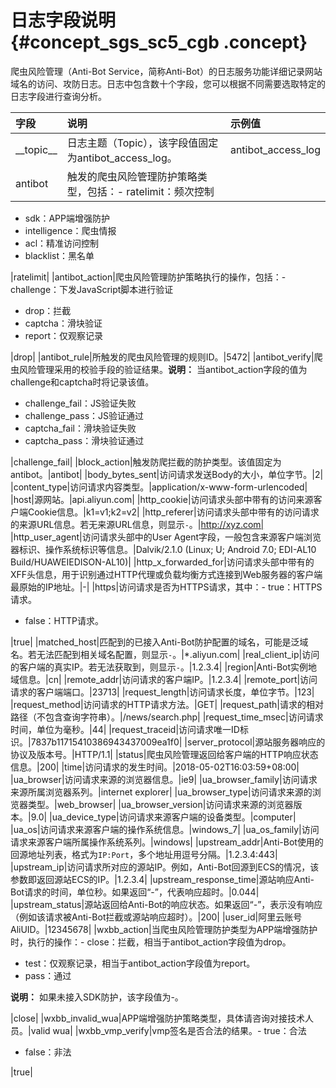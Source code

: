 # 日志字段说明 {#concept_sgs_sc5_cgb .concept}

爬虫风险管理（Anti-Bot Service，简称Anti-Bot）的日志服务功能详细记录网站域名的访问、攻防日志。日志中包含数十个字段，您可以根据不同需要选取特定的日志字段进行查询分析。

|字段|说明|示例值|
|:-|:-|:--|
|\_\_topic\_\_|日志主题（Topic），该字段值固定为antibot\_access\_log。|antibot\_access\_log|
|antibot|触发的爬虫风险管理防护策略类型，包括：-   ratelimit：频次控制
-   sdk：APP端增强防护
-   intelligence：爬虫情报
-   acl：精准访问控制
-   blacklist：黑名单

|ratelimit|
|antibot\_action|爬虫风险管理防护策略执行的操作，包括：-   challenge：下发JavaScript脚本进行验证
-   drop：拦截
-   captcha：滑块验证
-   report：仅观察记录

|drop|
|antibot\_rule|所触发的爬虫风险管理的规则ID。|5472|
|antibot\_verify|爬虫风险管理采用的校验手段的验证结果。**说明：** 当antibot\_action字段的值为challenge和captcha时将记录该值。

-   challenge\_fail：JS验证失败
-   challenge\_pass：JS验证通过
-   captcha\_fail：滑块验证失败
-   captcha\_pass：滑块验证通过

|challenge\_fail|
|block\_action|触发防爬拦截的防护类型。该值固定为antibot。|antibot|
|body\_bytes\_sent|访问请求发送Body的大小，单位字节。|2|
|content\_type|访问请求内容类型。|application/x-www-form-urlencoded|
|host|源网站。|api.aliyun.com|
|http\_cookie|访问请求头部中带有的访问来源客户端Cookie信息。|k1=v1;k2=v2|
|http\_referer|访问请求头部中带有的访问请求的来源URL信息。若无来源URL信息，则显示`-`。|http://xyz.com|
|http\_user\_agent|访问请求头部中的User Agent字段，一般包含来源客户端浏览器标识、操作系统标识等信息。|Dalvik/2.1.0 \(Linux; U; Android 7.0; EDI-AL10 Build/HUAWEIEDISON-AL10\)|
|http\_x\_forwarded\_for|访问请求头部中带有的XFF头信息，用于识别通过HTTP代理或负载均衡方式连接到Web服务器的客户端最原始的IP地址。|-|
|https|访问请求是否为HTTPS请求，其中：-   true：HTTPS请求。
-   false：HTTP请求。

|true|
|matched\_host|匹配到的已接入Anti-Bot防护配置的域名，可能是泛域名。若无法匹配到相关域名配置，则显示`-`。|\*.aliyun.com|
|real\_client\_ip|访问的客户端的真实IP。若无法获取到，则显示`-`。|1.2.3.4|
|region|Anti-Bot实例地域信息。|cn|
|remote\_addr|访问请求的客户端IP。|1.2.3.4|
|remote\_port|访问请求的客户端端口。|23713|
|request\_length|访问请求长度，单位字节。|123|
|request\_method|访问请求的HTTP请求方法。|GET|
|request\_path|请求的相对路径（不包含查询字符串）。|/news/search.php|
|request\_time\_msec|访问请求时间，单位为毫秒。|44|
|request\_traceid|访问请求唯一ID标识。|7837b11715410386943437009ea1f0|
|server\_protocol|源站服务器响应的协议及版本号。|HTTP/1.1|
|status|爬虫风险管理返回给客户端的HTTP响应状态信息。|200|
|time|访问请求的发生时间。|2018-05-02T16:03:59+08:00|
|ua\_browser|访问请求来源的浏览器信息。|ie9|
|ua\_browser\_family|访问请求来源所属浏览器系列。|internet explorer|
|ua\_browser\_type|访问请求来源的浏览器类型。|web\_browser|
|ua\_browser\_version|访问请求来源的浏览器版本。|9.0|
|ua\_device\_type|访问请求来源客户端的设备类型。|computer|
|ua\_os|访问请求来源客户端的操作系统信息。|windows\_7|
|ua\_os\_family|访问请求来源客户端所属操作系统系列。|windows|
|upstream\_addr|Anti-Bot使用的回源地址列表，格式为`IP:Port`，多个地址用逗号分隔。|1.2.3.4:443|
|upstream\_ip|访问请求所对应的源站IP。例如，Anti-Bot回源到ECS的情况，该参数即返回源站ECS的IP。|1.2.3.4|
|upstream\_response\_time|源站响应Anti-Bot请求的时间，单位秒。如果返回“-”，代表响应超时。|0.044|
|upstream\_status|源站返回给Anti-Bot的响应状态。如果返回“-”，表示没有响应（例如该请求被Anti-Bot拦截或源站响应超时）。|200|
|user\_id|阿里云账号AliUID。|12345678|
|wxbb\_action|当爬虫风险管理防护类型为APP端增强防护时，执行的操作：-   close：拦截，相当于antibot\_action字段值为drop。
-   test：仅观察记录，相当于antibot\_action字段值为report。
-   pass：通过

**说明：** 如果未接入SDK防护，该字段值为-。

|close|
|wxbb\_invalid\_wua|APP端增强防护策略类型，具体请咨询对接技术人员。|valid wua|
|wxbb\_vmp\_verify|vmp签名是否合法的结果。-   true：合法
-   false：非法

|true|

